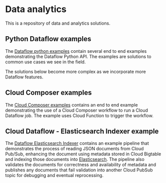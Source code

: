 # Data analytics
This is a repository of data and analytics solutions.  

## Python Dataflow examples
The [Dataflow python examples](dataflow-python-examples/README.md) contain several end to end examples demonstrating 
the Dataflow Python API.  The examples are solutions to common use cases we see in the field.

The solutions below become more complex as we incorporate more Dataflow features.

## Cloud Composer examples
The [Cloud Composer examples](cloud-composer-examples/README.md) contains an end to end example demonstrating the use
of a Cloud Composer workflow to run a Cloud Dataflow job. The example uses Cloud Function to trigger the workflow.

## Cloud Dataflow - Elasticsearch Indexer example
The [Dataflow Elasticsearch Indexer](dataflow-elasticsearch-indexer/README.md) contains an example pipeline that demonstrates the process of reading JSON documents from Cloud Pub/Sub, enhancing the document using metadata stored in Cloud Bigtable and indexing those documents into [Elasticsearch](https://www.elastic.co/). The pipeline also validates the documents for correctness and availability of metadata and publishes any documents that fail validation into another Cloud PubSub topic for debugging and eventual reprocessing.

